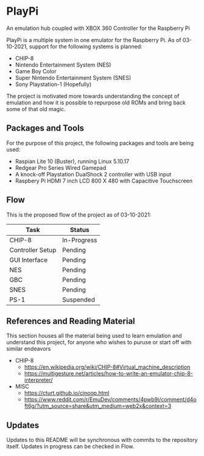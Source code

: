 # PlayPi
An emulation hub coupled with XBOX 360 Controller for the Raspberry Pi

PlayPi is a multiple system in one emulator for the Raspberry Pi. As of 03-10-2021, support for the following systems is planned:
- CHIP-8
- Nintendo Entertainment System (NES)
- Game Boy Color
- Super Nintendo Entertainment System (SNES)
- Sony Playstation-1 (Hopefully)

The project is motivated more towards understanding the concept of emulation and how it is possible to repurpose old ROMs and bring back some of that old magic.

## Packages and Tools

For the purpose of this project, the following packages and tools are being used:
- Raspian Lite 10 (Buster), running Linux 5.10.17
- Redgear Pro Series Wired Gamepad
- A knock-off Playstation DualShock 2 controller with USB input
- Raspbery Pi HDMI 7 inch LCD 800 X 480 with Capacitive Touchscreen

## Flow

This is the proposed flow of the project as of 03-10-2021:

| Task | Status |
| ----------- | ----------- |
| CHIP-8 | In-Progress |
| Controller Setup | Pending |
| GUI Interface | Pending |
| NES | Pending |
| GBC | Pending |
| SNES | Pending |
| PS-1 | Suspended |

## References and Reading Material

This section houses all the material being used to learn emulation and understand this project, for anyone who wishes to puruse or start off with similar endeavors

- CHIP-8
  - https://en.wikipedia.org/wiki/CHIP-8#Virtual_machine_description
  - https://multigesture.net/articles/how-to-write-an-emulator-chip-8-interpreter/
- MISC
  - https://cturt.github.io/cinoop.html
  - https://www.reddit.com/r/EmuDev/comments/4pwb9i/comment/d4oft6g/?utm_source=share&utm_medium=web2x&context=3

## Updates
Updates to this README will be synchronous with commits to the repository itself. Updates in progress can be checked in Flow.

